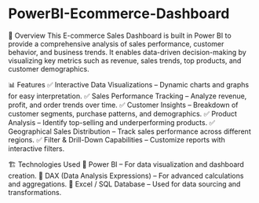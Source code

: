 # PowerBI-Ecommerce-Dashboard
📌 Overview
This E-commerce Sales Dashboard is built in Power BI to provide a comprehensive analysis of sales performance, customer behavior, and business trends. It enables data-driven decision-making by visualizing key metrics such as revenue, sales trends, top products, and customer demographics.

📊 Features
✅ Interactive Data Visualizations – Dynamic charts and graphs for easy interpretation.
✅ Sales Performance Tracking – Analyze revenue, profit, and order trends over time.
✅ Customer Insights – Breakdown of customer segments, purchase patterns, and demographics.
✅ Product Analysis – Identify top-selling and underperforming products.
✅ Geographical Sales Distribution – Track sales performance across different regions.
✅ Filter & Drill-Down Capabilities – Customize reports with interactive filters.

🏗️ Technologies Used
🔹 Power BI – For data visualization and dashboard creation.
🔹 DAX (Data Analysis Expressions) – For advanced calculations and aggregations.
🔹 Excel / SQL Database – Used for data sourcing and transformations.
